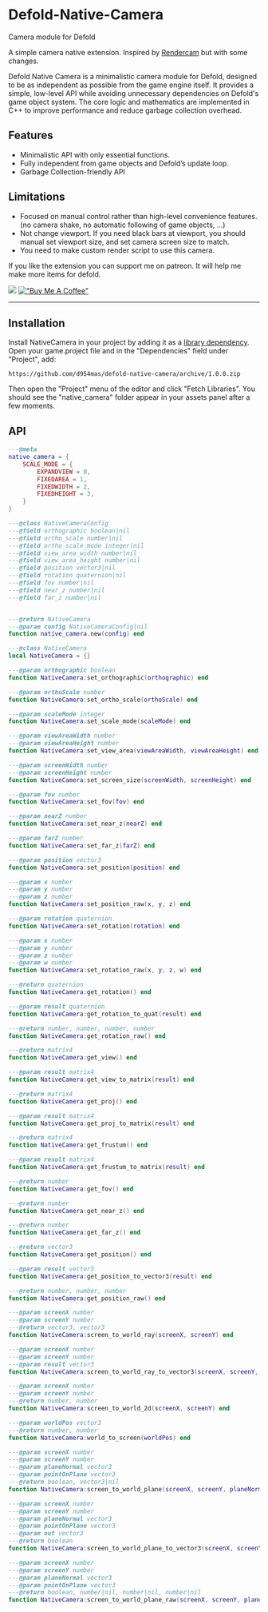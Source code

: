 
# Defold-Native-Camera
Camera module for Defold

A simple camera native extension. Inspired by [Rendercam](https://github.com/rgrams/rendercam) but with some changes.

Defold Native Camera is a minimalistic camera module for Defold, designed to be as independent as possible from the game engine itself. It provides a simple, low-level API while avoiding unnecessary dependencies on Defold's game object system. The core logic and mathematics are implemented in C++ to improve performance and reduce garbage collection overhead.


## Features
- Minimalistic API with only essential functions.
- Fully independent from game objects and Defold’s update loop.
- Garbage Collection-friendly API

## Limitations
- Focused on manual control rather than high-level convenience features.(no camera shake, no automatic following of game objects, ...)
- Not change viewport. If you need black bars at viewport, you should manual set viewport size, and set camera screen size to match.
- You need to make custom render script to use this camera.

If you like the extension you can support me on patreon.
It will help me make more items for defold.

[![](https://c5.patreon.com/external/logo/become_a_patron_button.png)](https://www.patreon.com/d954mas)
[!["Buy Me A Coffee"](https://www.buymeacoffee.com/assets/img/custom_images/orange_img.png)](https://www.buymeacoffee.com/d954mas)

---



## Installation

Install NativeCamera in your project by adding it as a [library dependency](https://www.defold.com/manuals/libraries/). Open your game.project file and in the "Dependencies" field under "Project", add:

```
https://github.com/d954mas/defold-native-camera/archive/1.0.0.zip

```

Then open the "Project" menu of the editor and click "Fetch Libraries". You should see the "native_camera" folder appear in your assets panel after a few moments.

## API

```lua
---@meta
native_camera = {
    SCALE_MODE = {
        EXPANDVIEW = 0,
        FIXEDAREA = 1,
        FIXEDWIDTH = 2,
        FIXEDHEIGHT = 3,
    }
}

---@class NativeCameraConfig
---@field orthographic boolean|nil
---@field ortho_scale number|nil
---@field ortho_scale_mode integer|nil
---@field view_area_width number|nil
---@field view_area_height number|nil
---@field position vector3|nil
---@field rotation quaternion|nil
---@field fov number|nil
---@field near_z number|nil
---@field far_z number|nil


---@return NativeCamera
---@param config NativeCameraConfig|nil
function native_camera.new(config) end

---@class NativeCamera
local NativeCamera = {}

---@param orthographic boolean
function NativeCamera:set_orthographic(orthographic) end

---@param orthoScale number
function NativeCamera:set_ortho_scale(orthoScale) end

---@param scaleMode integer
function NativeCamera:set_scale_mode(scaleMode) end

---@param viewAreaWidth number
---@param viewAreaHeight number
function NativeCamera:set_view_area(viewAreaWidth, viewAreaHeight) end

---@param screenWidth number
---@param screenHeight number
function NativeCamera:set_screen_size(screenWidth, screenHeight) end

---@param fov number
function NativeCamera:set_fov(fov) end

---@param nearZ number
function NativeCamera:set_near_z(nearZ) end

---@param farZ number
function NativeCamera:set_far_z(farZ) end

---@param position vector3
function NativeCamera:set_position(position) end

---@param x number
---@param y number
---@param z number
function NativeCamera:set_position_raw(x, y, z) end

---@param rotation quaternion
function NativeCamera:set_rotation(rotation) end

---@param x number
---@param y number
---@param z number
---@param w number
function NativeCamera:set_rotation_raw(x, y, z, w) end

---@return quaternion
function NativeCamera:get_rotation() end

---@param result quaternion
function NativeCamera:get_rotation_to_quat(result) end

---@return number, number, number, number
function NativeCamera:get_rotation_raw() end

---@return matrix4
function NativeCamera:get_view() end

---@param result matrix4
function NativeCamera:get_view_to_matrix(result) end

---@return matrix4
function NativeCamera:get_proj() end

---@param result matrix4
function NativeCamera:get_proj_to_matrix(result) end

---@return matrix4
function NativeCamera:get_frustum() end

---@param result matrix4
function NativeCamera:get_frustum_to_matrix(result) end

---@return number
function NativeCamera:get_fov() end

---@return number
function NativeCamera:get_near_z() end

---@return number
function NativeCamera:get_far_z() end

---@return vector3
function NativeCamera:get_position() end

---@param result vector3
function NativeCamera:get_position_to_vector3(result) end

---@return number, number, number
function NativeCamera:get_position_raw() end

---@param screenX number
---@param screenY number
---@return vector3, vector3
function NativeCamera:screen_to_world_ray(screenX, screenY) end

---@param screenX number
---@param screenY number
---@param result vector3
function NativeCamera:screen_to_world_ray_to_vector3(screenX, screenY, result) end

---@param screenX number
---@param screenY number
---@return number, number
function NativeCamera:screen_to_world_2d(screenX, screenY) end

---@param worldPos vector3
---@return number, number
function NativeCamera:world_to_screen(worldPos) end

---@param screenX number
---@param screenY number
---@param planeNormal vector3
---@param pointOnPlane vector3
---@return boolean, vector3|nil
function NativeCamera:screen_to_world_plane(screenX, screenY, planeNormal, pointOnPlane) end

---@param screenX number
---@param screenY number
---@param planeNormal vector3
---@param pointOnPlane vector3
---@param out vector3
---@return boolean
function NativeCamera:screen_to_world_plane_to_vector3(screenX, screenY, planeNormal, pointOnPlane, out) end

---@param screenX number
---@param screenY number
---@param planeNormal vector3
---@param pointOnPlane vector3
---@return boolean, number|nil, number|nil, number|nil
function NativeCamera:screen_to_world_plane_raw(screenX, screenY, planeNormal, pointOnPlane) end

```